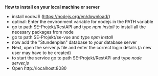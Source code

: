 **How to install on your local machine or server**

-	install nodeJS (https://nodejs.org/en/download/)
-	optinal: Enter the environment variable for nodejs in the PATH variable
-	go to path SE-Projekt/RestAPI and type *npm install* to install all the necesary packages from node <br>
-	go to path SE-Projekt/se-vue and type *npm install*
-	now add the "Stundenplan" database to your database server
-	Next, open the server.js file and enter the correct login details (a new user may have to be created)
-	to start the service go to path SE-Projekt/RestAPI and type *node server.js*
-	Open http://localhost:8080 
